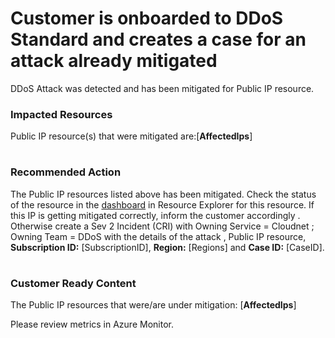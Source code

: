 ﻿<properties
pageTitle="DDoS Attack was detected and has been mitigated for Public IP resource"
description="DDoS Attack was detected and has been mitigated for Public IP resource"
infoBubbleText="DDoS Attack was detected and has been mitigated for Public IP resource."
service="microsoft.networkinsights"
resource="DDoS"
authors="alhow"
displayOrder="10"
articleId="DDoSProtectionPlanMitigationDetected"
diagnosticScenario="Customer is onboarded to DDoS Standard and creates a case for an attack already mitigated."
selfHelpType="Diagnostics"
supportTopicIds=""
resourceTags="windows"
productPesIds=""
cloudEnvironments="Public"
/>
# Customer is onboarded to DDoS Standard and creates a case for an attack already mitigated
<!--issueDescription-->
DDoS Attack was detected and has been mitigated for Public IP resource. <br>


### **Impacted Resources**
Public IP resource(s) that were mitigated are:​ <!--$List of Public IPs-->[**AffectedIps**]<!--/$List of Public IPs-->
<!--/issueDescription-->

#
### **Recommended Action**
The Public IP resources listed above has been mitigated. Check the status of the resource in the [dashboard](https://InsertDashboardLinkHere) in Resource Explorer for this resource. If this IP is getting mitigated correctly, inform the customer accordingly . Otherwise create a Sev 2 Incident (CRI) with Owning Service = Cloudnet ; Owning Team = DDoS with the details of the attack , Public IP resource, **Subscription ID:** [SubscriptionID], **Region:** [Regions] and **Case ID:** [CaseID].​

#
### **Customer Ready Content** 
The Public IP resources that were/are under mitigation: <!--$List of Public IPs-->[**AffectedIps**] <!--/$List of Public IPs--> 
<br>

Please review metrics in Azure Monitor. ​ 